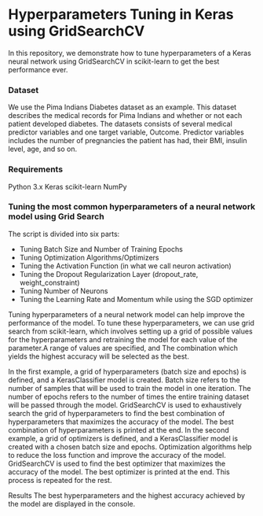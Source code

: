 # Hyperparameters Tuning in Keras using GridSearchCV
In this repository, we demonstrate how to tune hyperparameters of a Keras neural network using GridSearchCV in scikit-learn to get the best performance ever.

### Dataset
We use the Pima Indians Diabetes dataset as an example. This dataset describes the medical records for Pima Indians and whether or not each patient developed diabetes.
The datasets consists of several medical predictor variables and one target variable, Outcome. Predictor variables includes the number of pregnancies the patient has had, their BMI, insulin level, age, and so on.



### Requirements
Python 3.x
Keras
scikit-learn
NumPy

### Tuning the most common hyperparameters of a neural network model using Grid Search 
The script is divided into six parts:

* Tuning Batch Size and Number of Training Epochs
* Tuning Optimization Algorithms/Optimizers 
* Tuning the Activation Function (in what we call neuron activation)
* Tuning the Dropout Regularization Layer (dropout_rate, weight_constraint)
* Tuning Number of Neurons
* Tuning the Learning Rate and Momentum while using the SGD optimizer


Tuning hyperparameters of a neural network model can help improve the performance of the model. 
To tune these hyperparameters, we can use grid search from scikit-learn, which involves setting up a grid of possible values for the hyperparameters and retraining the model for each value of the parameter.A range of values are specified, and The combination which yields the highest accuracy will be selected as the best.

In the first example, a grid of hyperparameters (batch size and epochs) is defined, and a KerasClassifier model is created. Batch size refers to the number of samples that will be used to train the model in one iteration. The number of epochs refers to the number of times the entire training dataset will be passed through the model. GridSearchCV is used to exhaustively search the grid of hyperparameters to find the best combination of hyperparameters that maximizes the accuracy of the model. The best combination of hyperparameters is printed at the end.
In the second example, a grid of optimizers is defined, and a KerasClassifier model is created with a chosen batch size and epochs. Optimization algorithms help to reduce the loss function and improve the accuracy of the model. GridSearchCV is used to find the best optimizer that maximizes the accuracy of the model. The best optimizer is printed at the end. This process is repeated for the rest.



Results
The best hyperparameters and the highest accuracy achieved by the model are displayed in the console.
